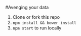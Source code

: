 #Avenging your data

1. Clone or fork this repo
1. `npm install && bower install`
1. `npm start` to run locally